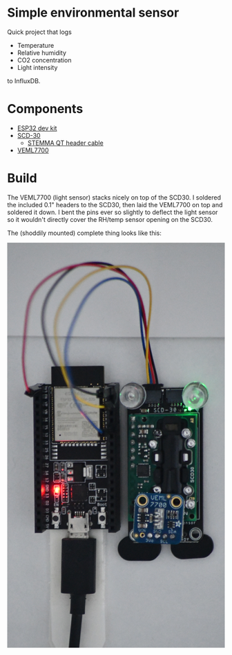 # Simple environmental sensor

Quick project that logs

* Temperature
* Relative humidity
* CO2 concentration
* Light intensity

to InfluxDB.


# Components

* [ESP32 dev kit](https://www.adafruit.com/product/3269)
* [SCD-30](https://www.adafruit.com/product/4867)
    * [STEMMA QT header cable](https://www.adafruit.com/product/4209)
* [VEML7700](https://www.adafruit.com/product/4162)


# Build

The VEML7700 (light sensor) stacks nicely on top of the SCD30.
I soldered the included 0.1" headers to the SCD30,
then laid the VEML7700 on top and soldered it down.
I bent the pins ever so slightly to deflect the light sensor
so it wouldn't directly cover the RH/temp sensor opening on the SCD30.

The (shoddily mounted) complete thing looks like this:

![Completed build](./build.jpg)
